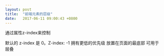 ```yaml
---
layout: post
title:  "前端元素的层级"
date:   2017-06-11 09:00:43 +0800
---
```

通过属性z-index来控制

默认的 z-index 是 0。Z-index: -1 拥有更低的优先级   放置在页面的最底部   可用于层叠

